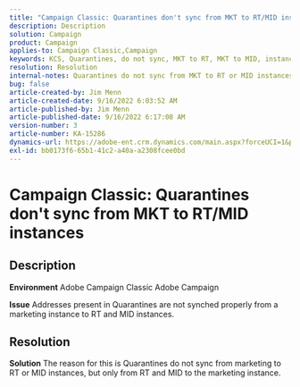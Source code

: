 ```yaml
---
title: "Campaign Classic: Quarantines don't sync from MKT to RT/MID instances"
description: Description
solution: Campaign
product: Campaign
applies-to: Campaign Classic,Campaign
keywords: KCS, Quarantines, do not sync, MKT to RT, MKT to MID, instances
resolution: Resolution
internal-notes: Quarantines do not sync from MKT to RT or MID instances
bug: false
article-created-by: Jim Menn
article-created-date: 9/16/2022 6:03:52 AM
article-published-by: Jim Menn
article-published-date: 9/16/2022 6:17:08 AM
version-number: 3
article-number: KA-15286
dynamics-url: https://adobe-ent.crm.dynamics.com/main.aspx?forceUCI=1&pagetype=entityrecord&etn=knowledgearticle&id=64033d55-8535-ed11-9db1-0022480866ad
exl-id: bb0173f6-65b1-41c2-a40a-a2308fcee0bd
---
```

# Campaign Classic: Quarantines don't sync from MKT to RT/MID instances

## Description


<b>Environment</b>
 Adobe Campaign Classic
 Adobe Campaign

<b>Issue</b>
 Addresses present in Quarantines are not synched properly from a marketing instance to RT and MID instances.


## Resolution


<b>Solution</b>
The reason for this is Quarantines do not sync from marketing to RT or MID instances, but only from RT and MID to the marketing instance.
